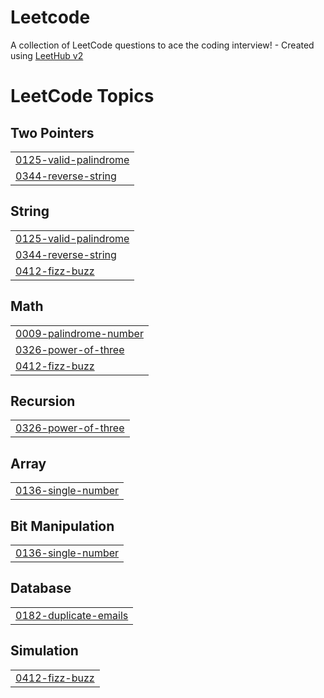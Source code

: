 # Leetcode
A collection of LeetCode questions to ace the coding interview! - Created using [LeetHub v2](https://github.com/arunbhardwaj/LeetHub-2.0)

<!---LeetCode Topics Start-->
# LeetCode Topics
## Two Pointers
|  |
| ------- |
| [0125-valid-palindrome](https://github.com/vigneshvijayan103/Leetcode/tree/master/0125-valid-palindrome) |
| [0344-reverse-string](https://github.com/vigneshvijayan103/Leetcode/tree/master/0344-reverse-string) |
## String
|  |
| ------- |
| [0125-valid-palindrome](https://github.com/vigneshvijayan103/Leetcode/tree/master/0125-valid-palindrome) |
| [0344-reverse-string](https://github.com/vigneshvijayan103/Leetcode/tree/master/0344-reverse-string) |
| [0412-fizz-buzz](https://github.com/vigneshvijayan103/Leetcode/tree/master/0412-fizz-buzz) |
## Math
|  |
| ------- |
| [0009-palindrome-number](https://github.com/vigneshvijayan103/Leetcode/tree/master/0009-palindrome-number) |
| [0326-power-of-three](https://github.com/vigneshvijayan103/Leetcode/tree/master/0326-power-of-three) |
| [0412-fizz-buzz](https://github.com/vigneshvijayan103/Leetcode/tree/master/0412-fizz-buzz) |
## Recursion
|  |
| ------- |
| [0326-power-of-three](https://github.com/vigneshvijayan103/Leetcode/tree/master/0326-power-of-three) |
## Array
|  |
| ------- |
| [0136-single-number](https://github.com/vigneshvijayan103/Leetcode/tree/master/0136-single-number) |
## Bit Manipulation
|  |
| ------- |
| [0136-single-number](https://github.com/vigneshvijayan103/Leetcode/tree/master/0136-single-number) |
## Database
|  |
| ------- |
| [0182-duplicate-emails](https://github.com/vigneshvijayan103/Leetcode/tree/master/0182-duplicate-emails) |
## Simulation
|  |
| ------- |
| [0412-fizz-buzz](https://github.com/vigneshvijayan103/Leetcode/tree/master/0412-fizz-buzz) |
<!---LeetCode Topics End-->